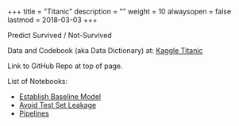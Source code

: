 +++
title = "Titanic"
description = ""
weight = 10
alwaysopen = false
lastmod = 2018-03-03
+++

Predict Survived / Not-Survived

Data and Codebook (aka Data Dictionary) at: [Kaggle Titanic](https://www.kaggle.com/c/titanic/data)

Link to GitHub Repo at top of page.

List of Notebooks:

* [Establish Baseline Model](http://nbviewer.jupyter.org/github/sdiehl28/tutorial-jupyter-notebooks/blob/master/projects/Titanic01.ipynb)
* [Avoid Test Set Leakage](http://nbviewer.jupyter.org/github/sdiehl28/tutorial-jupyter-notebooks/blob/master/projects/Titanic02.ipynb)
* [Pipelines](http://nbviewer.jupyter.org/github/sdiehl28/tutorial-jupyter-notebooks/blob/master/projects/Titanic03.ipynb)